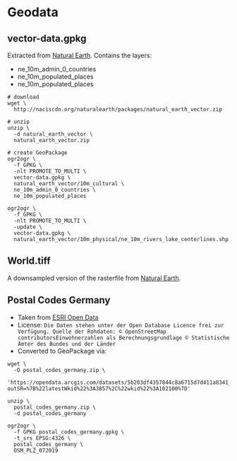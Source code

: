 # Geodata

## vector-data.gpkg

Extracted from [Natural Earth](https://www.naturalearthdata.com/). Contains the layers:
- ne_10m_admin_0_countries
- ne_10m_populated_places
- ne_10m_populated_places

```shell
# download
wget \
  http://naciscdn.org/naturalearth/packages/natural_earth_vector.zip

# unzip
unzip \
  -d natural_earth_vector \
  natural_earth_vector.zip

# create GeoPackage
ogr2ogr \
  -f GPKG \
  -nlt PROMOTE_TO_MULTI \
  vector-data.gpkg \
  natural_earth_vector/10m_cultural \
  ne_10m_admin_0_countries \
  ne_10m_populated_places

ogr2ogr \
  -f GPKG \
  -nlt PROMOTE_TO_MULTI \
  -update \
  vector-data.gpkg \
  natural_earth_vector/10m_physical/ne_10m_rivers_lake_centerlines.shp
```

## World.tiff

A downsampled version of the rasterfile from [Natural Earth](https://www.naturalearthdata.com/).

## Postal Codes Germany

- Taken from [ESRI Open Data](https://opendata-esri-de.opendata.arcgis.com/datasets/5b203df4357844c8a6715d7d411a8341_0?geometry=7.120%2C47.019%2C12.294%2C48.314)
- License: `Die Daten stehen unter der Open Database Licence frei zur Verfügung. Quelle der Rohdaten: © OpenStreetMap contributorsEinwohnerzahlen als Berechnungsgrundlage © Statistische Ämter des Bundes und der Länder`
- Converted to GeoPackage via:

```shell
wget \
  -O postal_codes_germany.zip \
  'https://opendata.arcgis.com/datasets/5b203df4357844c8a6715d7d411a8341_0.zip?outSR=%7B%22latestWkid%22%3A3857%2C%22wkid%22%3A102100%7D'

unzip \
  postal_codes_germany.zip \
  -d postal_codes_germany

ogr2ogr \
  -f GPKG postal_codes_germany.gpkg \
  -t_srs EPSG:4326 \
  postal_codes_germany \
  OSM_PLZ_072019
```